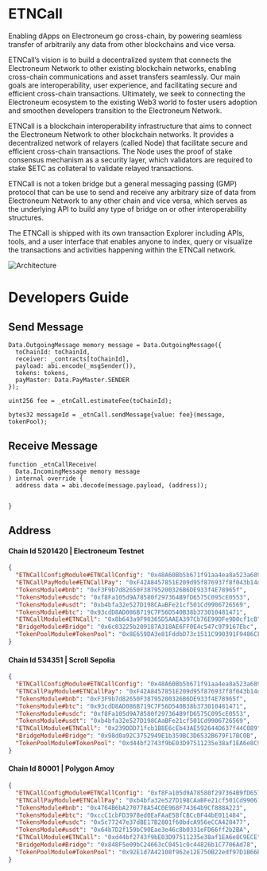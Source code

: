 # ETNCall

Enabling dApps on Electroneum go cross-chain, by powering seamless transfer of arbitrarily any data from other blockchains and vice versa.

ETNCall’s vision is to build a decentralized system that connects the Electroneum Network to other existing blockchain networks, enabling cross-chain communications and asset transfers seamlessly. Our main goals are interoperability, user experience, and facilitating secure and efficient cross-chain transactions. Ultimately, we seek to connecting the Electroneum ecosystem to the existing Web3 world to foster users adoption and smoothen developers transition to the Electroneum Network.

ETNCall is a blockchain interoperability infrastructure that aims to connect the Electroneum Network to other blockchain networks. It provides a decentralized network of relayers (called Node) that facilitate secure and efficient cross-chain transactions. The Node uses the proof of stake consensus mechanism as a security layer, which validators are required to stake $ETC as collateral to validate relayed transactions.

ETNCall is not a token bridge but a general messaging passing (GMP) protocol that can be use to send and receive any arbitrary size of data from Electroneum Network to any other chain and vice versa, which serves as the underlying API to build any type of bridge on or other interoperability structures.

The ETNCall is shipped with its own transaction Explorer including APIs, tools, and a user interface that enables anyone to index, query or visualize the transactions and activities happening within the ETNCall network.

![Architecture](https://github.com/user-attachments/assets/5c964136-668b-46c9-895e-3ce4a2d636a8)

# Developers Guide

## Send Message

```solidity
Data.OutgoingMessage memory message = Data.OutgoingMessage({
  toChainId: toChainId,
  receiver: _contracts[toChainId],
  payload: abi.encode(_msgSender()),
  tokens: tokens,
  payMaster: Data.PayMaster.SENDER
});

uint256 fee = _etnCall.estimateFee(toChainId);

bytes32 messageId = _etnCall.sendMessage{value: fee}(message, tokenPool);
```

## Receive Message

```solidity
function _etnCallReceive(
  Data.IncomingMessage memory message
) internal override {
  address data = abi.decode(message.payload, (address));

  
}
```

## Address

#### Chain Id 5201420 | Electroneum Testnet

```json
{
  "ETNCallConfigModule#ETNCallConfig": "0x48A60Bb5b671f91aa4ea8a523a68917a80b3FA06",
  "ETNCallPayModule#ETNCallPay": "0xF42A8457851E209d95f876937f8f043b14dA23c1",
  "TokensModule#bnb": "0xF3F9b7d82650F38795200326B6DE933f4E78965f",
  "TokensModule#usdc": "0xf8Fa105d9A78580f297364B9fD6575C095cE0553",
  "TokensModule#usdt": "0xb4bfa32e527D198CAaBFe21cf501Cd9906726569",
  "TokensModule#btc": "0x93cdD8AD086B719C7F56D540B38b373010481471",
  "ETNCallModule#ETNCall": "0x8b643a9F90365D5AAEA397Cb76E99DFe9D0cf1cB",
  "BridgeModule#Bridge": "0x6c03225b209187A318AE6FF0E4c547c979167Ebc",
  "TokenPoolModule#TokenPool": "0x8E659DA3e81FddbD73c1511C990391F9486CF16C"
}
```

#### Chain Id 534351 | Scroll Sepolia

```json
{
  "ETNCallConfigModule#ETNCallConfig": "0x48A60Bb5b671f91aa4ea8a523a68917a80b3FA06",
  "ETNCallPayModule#ETNCallPay": "0xF42A8457851E209d95f876937f8f043b14dA23c1",
  "TokensModule#bnb": "0xF3F9b7d82650F38795200326B6DE933f4E78965f",
  "TokensModule#btc": "0x93cdD8AD086B719C7F56D540B38b373010481471",
  "TokensModule#usdc": "0xf8Fa105d9A78580f297364B9fD6575C095cE0553",
  "TokensModule#usdt": "0xb4bfa32e527D198CAaBFe21cf501Cd9906726569",
  "ETNCallModule#ETNCall": "0x239DDD71fcb1B8E6cEb43AE592644D637f44C089",
  "BridgeModule#Bridge": "0x98d0a92C3752949E1b359BC3D6532B679F17BC0B",
  "TokenPoolModule#TokenPool": "0xd44bf2743f9bE03D97511235e38af1EA6e8C9ECE"
}
```

#### Chain Id 80001 | Polygon Amoy

```json
{
  "ETNCallConfigModule#ETNCallConfig": "0xf8Fa105d9A78580f297364B9fD6575C095cE0553",
  "ETNCallPayModule#ETNCallPay": "0xb4bfa32e527D198CAaBFe21cf501Cd9906726569",
  "TokensModule#bnb": "0x4764B6bA270778A54C0E968F74364b9Cf888A223",
  "TokensModule#btc": "0xccC1cbFD3978ed0EaFAaE5BfCBCcBF44bE011484",
  "TokensModule#usdc": "0x5c77247e37dBE17B2801f60bdcA956eCCA428477",
  "TokensModule#usdt": "0x64b7D2f159bC90Eae3e46c8b0331eFD66ff2b2BA",
  "ETNCallModule#ETNCall": "0xd44bf2743f9bE03D97511235e38af1EA6e8C9ECE",
  "BridgeModule#Bridge": "0x848F5e09bC24663cC0451c0c44826b1C7706Ad78",
  "TokenPoolModule#TokenPool": "0x92E1d7A42108f962e12E750B22edf97D1B66BeD9"
}
```



